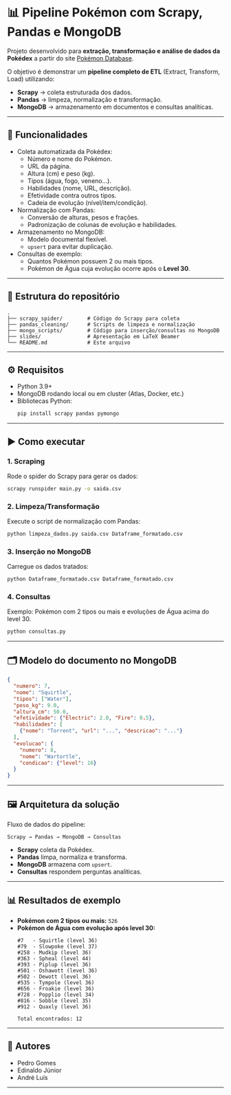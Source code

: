 # 📊 Pipeline Pokémon com Scrapy, Pandas e MongoDB

Projeto desenvolvido para **extração, transformação e análise de dados da Pokédex** a partir do site [Pokémon Database](https://pokemondb.net/pokedex/all).

O objetivo é demonstrar um **pipeline completo de ETL** (Extract, Transform, Load) utilizando:
- **Scrapy** → coleta estruturada dos dados.
- **Pandas** → limpeza, normalização e transformação.
- **MongoDB** → armazenamento em documentos e consultas analíticas.

---

## 🚀 Funcionalidades
- Coleta automatizada da Pokédex:
  - Número e nome do Pokémon.
  - URL da página.
  - Altura (cm) e peso (kg).
  - Tipos (água, fogo, veneno...).
  - Habilidades (nome, URL, descrição).
  - Efetividade contra outros tipos.
  - Cadeia de evolução (nível/item/condição).
- Normalização com Pandas:
  - Conversão de alturas, pesos e frações.
  - Padronização de colunas de evolução e habilidades.
- Armazenamento no MongoDB:
  - Modelo documental flexível.
  - `upsert` para evitar duplicação.
- Consultas de exemplo:
  - Quantos Pokémon possuem 2 ou mais tipos.
  - Pokémon de Água cuja evolução ocorre após o **Level 30**.

---

## 📂 Estrutura do repositório
```
.
├── scrapy_spider/        # Código do Scrapy para coleta
├── pandas_cleaning/      # Scripts de limpeza e normalização
├── mongo_scripts/        # Código para inserção/consultas no MongoDB
├── slides/               # Apresentação em LaTeX Beamer
└── README.md             # Este arquivo
```

---

## ⚙️ Requisitos
- Python 3.9+
- MongoDB rodando local ou em cluster (Atlas, Docker, etc.)
- Bibliotecas Python:
  ```bash
  pip install scrapy pandas pymongo
  ```

---

## ▶️ Como executar

### 1. Scraping
Rode o spider do Scrapy para gerar os dados:
```bash
scrapy runspider main.py -o saida.csv
```

### 2. Limpeza/Transformação
Execute o script de normalização com Pandas:
```bash
python limpeza_dados.py saida.csv Dataframe_formatado.csv
```

### 3. Inserção no MongoDB
Carregue os dados tratados:
```bash
python Dataframe_formatado.csv Dataframe_formatado.csv
```

### 4. Consultas
Exemplo: Pokémon com 2 tipos ou mais e evoluções de Água acima do level 30.
```bash
python consultas.py
```

---

## 🗂️ Modelo do documento no MongoDB
```json
{
  "numero": 7,
  "nome": "Squirtle",
  "tipos": ["Water"],
  "peso_kg": 9.0,
  "altura_cm": 50.0,
  "efetividade": {"Electric": 2.0, "Fire": 0.5},
  "habilidades": [
    {"nome": "Torrent", "url": "...", "descricao": "..."}
  ],
  "evolucao": {
    "numero": 8,
    "nome": "Wartortle",
    "condicao": {"level": 16}
  }
}
```

---

## 🖼️ Arquitetura da solução
Fluxo de dados do pipeline:

```
Scrapy → Pandas → MongoDB → Consultas
```

- **Scrapy** coleta da Pokédex.  
- **Pandas** limpa, normaliza e transforma.  
- **MongoDB** armazena com `upsert`.  
- **Consultas** respondem perguntas analíticas.

---

## 📊 Resultados de exemplo

- **Pokémon com 2 tipos ou mais:** `526`  
- **Pokémon de Água com evolução após level 30:**
  ```
  #7   - Squirtle (level 36)
  #79  - Slowpoke (level 37)
  #258 - Mudkip (level 36)
  #363 - Spheal (level 44)
  #393 - Piplup (level 36)
  #501 - Oshawott (level 36)
  #502 - Dewott (level 36)
  #535 - Tympole (level 36)
  #656 - Froakie (level 36)
  #728 - Popplio (level 34)
  #816 - Sobble (level 35)
  #912 - Quaxly (level 36)

  Total encontrados: 12
  ```

---

## 👥 Autores
- Pedro Gomes  
- Edinaldo Júnior  
- André Luís  

---


